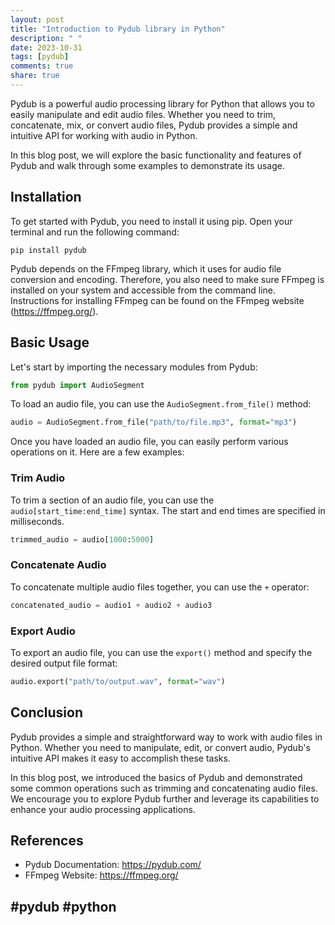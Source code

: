 ```yaml
---
layout: post
title: "Introduction to Pydub library in Python"
description: " "
date: 2023-10-31
tags: [pydub]
comments: true
share: true
---
```


Pydub is a powerful audio processing library for Python that allows you to easily manipulate and edit audio files. Whether you need to trim, concatenate, mix, or convert audio files, Pydub provides a simple and intuitive API for working with audio in Python.

In this blog post, we will explore the basic functionality and features of Pydub and walk through some examples to demonstrate its usage.

## Installation

To get started with Pydub, you need to install it using pip. Open your terminal and run the following command:

```
pip install pydub
```

Pydub depends on the FFmpeg library, which it uses for audio file conversion and encoding. Therefore, you also need to make sure FFmpeg is installed on your system and accessible from the command line. Instructions for installing FFmpeg can be found on the FFmpeg website (https://ffmpeg.org/).

## Basic Usage

Let's start by importing the necessary modules from Pydub:

```python
from pydub import AudioSegment
```

To load an audio file, you can use the `AudioSegment.from_file()` method:

```python
audio = AudioSegment.from_file("path/to/file.mp3", format="mp3")
```

Once you have loaded an audio file, you can easily perform various operations on it. Here are a few examples:

### Trim Audio

To trim a section of an audio file, you can use the `audio[start_time:end_time]` syntax. The start and end times are specified in milliseconds.

```python
trimmed_audio = audio[1000:5000]
```

### Concatenate Audio

To concatenate multiple audio files together, you can use the `+` operator:

```python
concatenated_audio = audio1 + audio2 + audio3
```

### Export Audio

To export an audio file, you can use the `export()` method and specify the desired output file format:

```python
audio.export("path/to/output.wav", format="wav")
```

## Conclusion

Pydub provides a simple and straightforward way to work with audio files in Python. Whether you need to manipulate, edit, or convert audio, Pydub's intuitive API makes it easy to accomplish these tasks.

In this blog post, we introduced the basics of Pydub and demonstrated some common operations such as trimming and concatenating audio files. We encourage you to explore Pydub further and leverage its capabilities to enhance your audio processing applications.

## References

- Pydub Documentation: https://pydub.com/
- FFmpeg Website: https://ffmpeg.org/

## #pydub #python